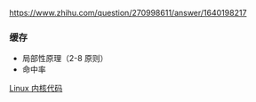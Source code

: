 https://www.zhihu.com/question/270998611/answer/1640198217
### 缓存
- 局部性原理（2-8 原则）
- 命中率

[Linux 内核代码](https://huaweicloud.csdn.net/635611b4d3efff3090b59ad4.html?spm=1001.2101.3001.6650.1&utm_medium=distribute.pc_relevant.none-task-blog-2~default~BlogCommendFromBaidu~activity-1-125672251-blog-124768720.pc_relevant_vip_default&depth_1-utm_source=distribute.pc_relevant.none-task-blog-2~default~BlogCommendFromBaidu~activity-1-125672251-blog-124768720.pc_relevant_vip_default&utm_relevant_index=2)